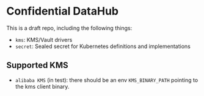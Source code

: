 # Confidential DataHub

This is a draft repo, including the following things:
- `kms`: KMS/Vault drivers
- `secret`: Sealed secret for Kubernetes definitions and implementations

## Supported KMS
- `alibaba KMS` (in test): there should be an env `KMS_BINARY_PATH` pointing to the kms client binary.